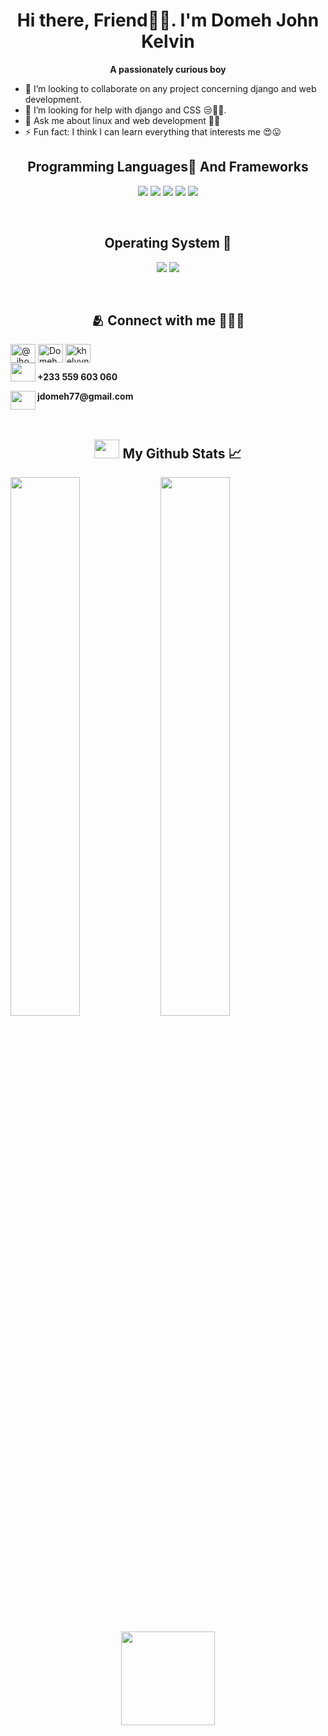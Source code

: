 <h1 align="center">Hi there, Friend👋🏽. I'm <span>Domeh John Kelvin</span></h1>

<p align=center><strong> A passionately curious boy </strong></p>

- 👯 I’m looking to collaborate on any project concerning django and web development.
- 🤔 I’m looking for help with django and CSS 😒🤌🏾.
- 💬 Ask me about linux and web development 🤞🏾
- ⚡ Fun fact: I think I can learn everything that interests me 😍😛

<h2 align=center>Programming Languages🍃 And Frameworks</h2>
<p align=center>
<img src="https://img.shields.io/badge/python-3670A0?style=for-the-badge&logo=python&logoColor=ffdd54" />
<img src="https://img.shields.io/badge/html5-%23E34F26.svg?style=for-the-badge&logo=html5&logoColor=white" />
<img src="https://img.shields.io/badge/css3-%231572B6.svg?style=for-the-badge&logo=css3&logoColor=white" />
<img src="https://img.shields.io/badge/django-%23092E20.svg?style=for-the-badge&logo=django&logoColor=white">
<img src=https://img.shields.io/badge/tailwindcss-%2338B2AC.svg?style=for-the-badge&logo=tailwind-css&logoColor=white>
</p>
<br>
<h2 align=center>Operating System 🐧</h2>
<p align=center>
<img src="https://img.shields.io/badge/Linux-FCC624?style=for-the-badge&logo=linux&logoColor=black" />
<img src="https://img.shields.io/badge/Arch%20Linux-1793D1?logo=arch-linux&logoColor=fff&style=for-the-badge" />
</p>
<br>

<h2 align=center> 🫂 Connect with me 👨🏾‍🏫</h2>
<a href="https://twitter.com/_jhohannes" target="blank"><img align="center" src="https://cdn.jsdelivr.net/npm/simple-icons@3.0.1/icons/twitter.svg" alt="@_jhohannes" height="30" width="40" /></a>
<a href="https://www.linkedin.com/in/john-domeh-8a21861b5/" target="blank"><img align="center" src="https://cdn.jsdelivr.net/npm/simple-icons@3.0.1/icons/linkedin.svg" alt="Domeh John" height="30" width="40" /></a>
<a href="https://www.instagram.com/khelvynj/" target="blank"><img align="center" src="https://cdn.jsdelivr.net/npm/simple-icons@3.0.1/icons/instagram.svg" alt="khelvynj" height="30" width="40" /></a>
<br>
<img align="left" src="https://cdn.jsdelivr.net/npm/simple-icons@3.0.1/icons/whatsapp.svg" alt="" height="30" width="40" />
<p><strong>  +233 559 603 060</strong></p>
<img align="left" src="https://cdn.jsdelivr.net/npm/simple-icons@3.0.1/icons/gmail.svg" height="30" width="40">
<p><strong>jdomeh77@gmail.com</strong></p>
<br>

<h2 align=center><img src="https://cdn.jsdelivr.net/npm/simple-icons@3.0.1/icons/github.svg" height=30 width=40 /> My Github Stats 📈 </h2>
<img align="left" width=47% src="https://github-readme-stats.vercel.app/api?username=JhohannesK&show_icons=true&theme=radical&count_private=true" />
<img width="47%" src="https://github-readme-streak-stats.herokuapp.com/?user=JhohannesK&theme=tokyonight" />
<p align=center>
<img src="https://github-readme-stats.vercel.app/api/top-langs/?username=JhohannesK&layout=compact&theme=tokyonight" height=150/>
</p>
